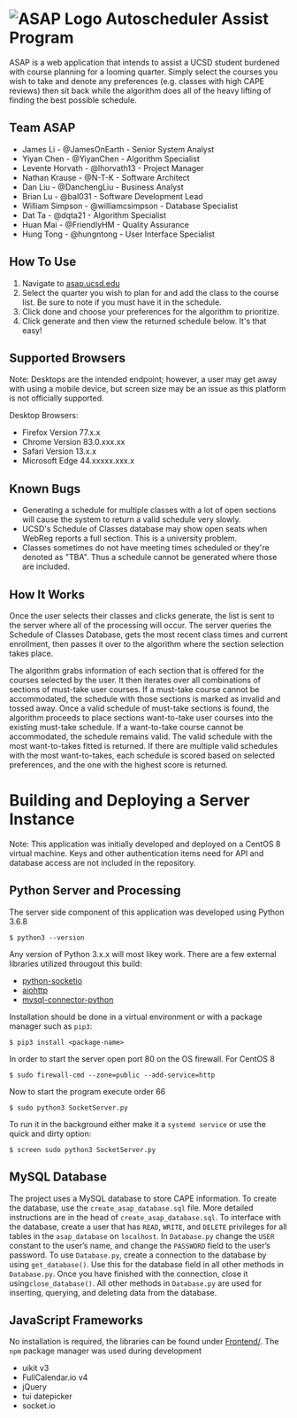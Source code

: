 # ![ASAP Logo](resources/favicon.ico "Autoscheduler Assist Program") Autoscheduler Assist Program 
ASAP is a web application that intends to assist a UCSD student burdened with course planning for a looming quarter. Simply select the courses you wish to take and denote any preferences (e.g. classes with high CAPE reviews) then sit back while the algorithm does all
of the heavy lifting of finding the best possible schedule. 

## Team ASAP
* James Li - @JamesOnEarth - Senior System Analyst
* Yiyan Chen - @YiyanChen - Algorithm Specialist
* Levente Horvath - @lhorvath13 - Project Manager
* Nathan Krause - @N-T-K - Software Architect
* Dan Liu - @DanchengLiu - Business Analyst 
* Brian Lu - @bal031 - Software Development Lead
* William Simpson - @williamcsimpson - Database Specialist
* Dat Ta - @dqta21 - Algorithm Specialist
* Huan Mai - @FriendlyHM - Quality Assurance
* Hung Tong - @hungntong - User Interface Specialist


## How To Use
1. Navigate to [asap.ucsd.edu](http://asap.ucsd.edu)
2. Select the quarter you wish to plan for and add the class to the course list. Be sure to note if you must have it in the schedule.
3. Click done and choose your preferences for the algorithm to prioritize. 
4. Click generate and then view the returned schedule below. 
It's that easy!

## Supported Browsers
Note: Desktops are the intended endpoint; however, a user may get away with using a mobile device, but screen size may be an issue as this platform is not officially supported. 

Desktop Browsers:
* Firefox Version 77.x.x
* Chrome Version 83.0.xxx.xx
* Safari Version 13.x.x
* Microsoft Edge 44.xxxxx.xxx.x



## Known Bugs
* Generating a schedule for multiple classes with a lot of open sections will cause the system to return a valid schedule very slowly. 
* UCSD's Schedule of Classes database may show open seats when WebReg reports a full section. This is a university problem. 
* Classes sometimes do not have meeting times scheduled or they're denoted as "TBA". Thus a schedule cannot be generated where those are included.  

## How It Works
Once the user selects their classes and clicks generate, the list is sent to the server where all of the processing will occur. The server queries the Schedule of Classes Database, gets the most recent class times and current enrollment, then passes it over to the algorithm where the section selection takes place. 

The algorithm grabs information of each section that is offered for the courses selected by the user. It then iterates over all combinations of sections of must-take user courses. If a must-take course cannot be accommodated, the schedule with those sections is marked as invalid and tossed away. Once a valid schedule of must-take sections is found, the algorithm proceeds to place sections want-to-take user courses into the existing must-take schedule. If a want-to-take course cannot be accommodated, the schedule remains valid. The valid schedule with the most want-to-takes fitted is returned. If there are multiple valid schedules with the most want-to-takes, each schedule is scored based on selected preferences, and the one with the highest score is returned.


# Building and Deploying a Server Instance
Note: This application was initially developed and deployed on a CentOS 8 virtual machine. 
Keys and other authentication items need for API and database access are not included in the repository. 

Python Server and Processing
---
The server side component of this application was developed using Python 3.6.8

`$ python3 --version`

Any version of Python 3.x.x will most likey work. 
There are a few external libraries utilized througout this build:
* [python-socketio](https://python-socketio.readthedocs.io/en/latest/server.html)
* [aiohttp](https://docs.aiohttp.org/en/stable/)
* [mysql-connector-python](https://dev.mysql.com/doc/connector-python/en/connector-python-example-connecting.html)

Installation should be done in a virtual environment or with a package manager such as `pip3`:

`$ pip3 install <package-name>`

In order to start the server open port 80 on the OS firewall. For CentOS 8

`$ sudo firewall-cmd --zone=public --add-service=http`

Now to start the program execute order 66

`$ sudo python3 SocketServer.py`

To run it in the background either make it a `systemd service` or use the quick and dirty option:

`$ screen sudo python3 SocketServer.py`

MySQL Database
--- 

The project uses a MySQL database to store CAPE information. To create the database, use the `create_asap_database.sql` file. More detailed instructions are in the head of  `create_asap_database.sql`. To interface with the database, create a user that has `READ`, `WRITE`, and `DELETE` privileges for all tables in the `asap_database` on `localhost`. In `Database.py` change the `USER` constant to the user’s name, and change the `PASSWORD` field to the user’s password. To use `Database.py`, create a connection to the database by using `get_database()`. Use this for the database field in all other methods in `Database.py`. Once you have finished with the connection, close it using`close_database()`. All other methods in `Database.py` are used for inserting, querying, and deleting data from the database.

JavaScript Frameworks
---
No installation is required, the libraries can be found under [Frontend/](Frontend/). The `npm` package manager was used during development
* uikit v3
* FullCalendar.io v4
* jQuery
* tui datepicker
* socket.io
